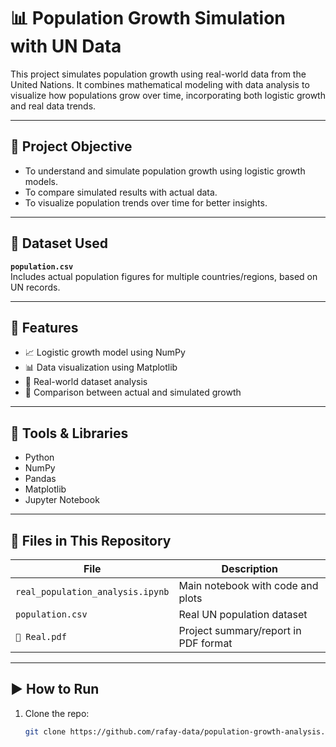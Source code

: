 # 📊 Population Growth Simulation with UN Data

This project simulates population growth using real-world data from the United Nations. It combines mathematical modeling with data analysis to visualize how populations grow over time, incorporating both logistic growth and real data trends.

---

## 🧠 Project Objective

- To understand and simulate population growth using logistic growth models.
- To compare simulated results with actual data.
- To visualize population trends over time for better insights.

---

## 📁 Dataset Used

**`population.csv`**  
Includes actual population figures for multiple countries/regions, based on UN records.

---

## 📌 Features

- 📈 Logistic growth model using NumPy
- 📊 Data visualization using Matplotlib
- 🧪 Real-world dataset analysis
- 🔁 Comparison between actual and simulated growth

---

## 🧰 Tools & Libraries

- Python
- NumPy
- Pandas
- Matplotlib
- Jupyter Notebook

---

## 📂 Files in This Repository

| File | Description |
|------|-------------|
| `real_population_analysis.ipynb` | Main notebook with code and plots |
| `population.csv` | Real UN population dataset |
| `📄 Real.pdf` | Project summary/report in PDF format |

---

## ▶️ How to Run

1. Clone the repo:
   ```bash
   git clone https://github.com/rafay-data/population-growth-analysis.git

